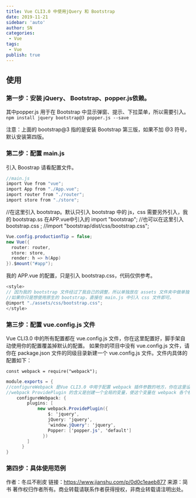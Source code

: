 ```yaml
---
title: Vue CLI3.0 中使用jQuery 和 Bootstrap
date: 2019-11-21
sidebar: 'auto'
author: SN
categories: 
 - Vue
tags:
 - Vue
publish: true
---
```


## 使用

### 第一步：安装 jQuery、 Bootstrap、popper.js依赖。
其中popper.js 用于在 Bootstrap 中显示弹窗、提示、下拉菜单，所以需要引入。
`npm install jquery bootstrap@3 popper.js --save`

注意：上面的 bootstrap@3 指的是安装 Bootstrap 第三版，如果不加 @3 符号，默认安装第四版。

### 第二步：配置 main.js
引入 Boostrap 请看配置文件。
```csharp
//main.js
import Vue from "vue";
import App from "./App.vue";
import router from "./router";
import store from "./store";
```
//在这里引入 bootstrap。默认只引入 bootstrap 中的 js，css 需要另外引入，我的 bootstrap.ss 在APP.vue中引入的
import "bootstrap";
//也可以在这里引入 bootstrap.css ;
//import "bootstrap/dist/css/bootstrap.css";

```csharp
Vue.config.productionTip = false;
new Vue({
  router: router,
  store: store,
  render: h => h(App)
}).$mount("#app");
```

我的 APP.vue 的配置，只是引入 bootstrap.css，代码仅供参考。

```csharp
<style>
// 因为我的 bootstrap 文件经过了我自己的调整，所以单独放在 assets 文件夹中做单独引入。
//如果你只是想使用原生的 bootstrap，直接在 main.js 中引入 css 文件即可。
@import "./assets/css/bootstrap.css";
</style>
```

### 第三步：配置 vue.config.js 文件
Vue CLI3.0 中的所有配置都在 vue.config.js 文件，你在这里配置好，脚手架自动使用你的配置覆盖掉默认的配置。
如果你的项目中没有 vue.config.js 文件，请你在 package.json 文件的同级目录新建一个 vue.config.js 文件。文件内具体的配置如下：

`const webpack = require("webpack");`

```csharp
module.exports = {
//configureWebpack 是Vue CLI3.0 中用于配置 webpack 插件参数的地方，你在这里设置，会新建或者覆盖 webpack 默认配置。
//webpack ProvidePlugin 的含义是创建一个全局的变量，使这个变量在 webpack 各个模块内都可以使用。这里的配置含义是创建 '$'、'jQuery'、'window.jQuery' 三个变量指向 jquery 依赖，创建 'Popper' 变量指向 popper.js 依赖。
    configureWebpack: {
        plugins: [
            new webpack.ProvidePlugin({
                $: 'jquery',
                jQuery: 'jquery',
                'window.jQuery': 'jquery',
                Popper: ['popper.js', 'default']
              })
        ]
      }
}
```


### 第四步：具体使用范例


作者：冬瓜不削皮
链接：https://www.jianshu.com/p/0d0c1eaeb877
来源：简书
著作权归作者所有。商业转载请联系作者获得授权，非商业转载请注明出处。